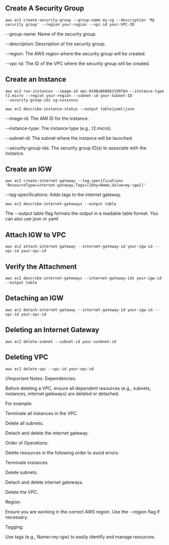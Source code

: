 ## Create A Security Group
 ```
aws ec2 create-security-group --group-name my-sg --description 'My security group' --region your-region --vpc-id your-VPC-ID

 ```
--group-name: Name of the security group.

--description: Description of the security group.

--region: The AWS region where the security group will be created.

--vpc-id: The ID of the VPC where the security group will be created.

 ## Create an Instance
 ```
aws ec2 run-instances --image-id ami-0198a868663199764 --instance-type t2.micro --region your-region --subnet-id your-Subnet-ID
 --security-group-ids sg-xxxxxxxx

aws ec2 describe-instance-status --output table|yaml|json
 ```
--image-id: The AMI ID for the instance.

--instance-type: The instance type (e.g., t2.micro).

--subnet-id: The subnet where the instance will be launched.

--security-group-ids: The security group ID(s) to associate with the instance.

## Create an IGW

 ```
aws ec2 create-internet-gateway --tag-specifications 'ResourceType=internet-gateway,Tags=[{Key=Name,Value=my-igw}]'
 ```
--tag-specifications: Adds tags to the internet gateway.
 ```
aws ec2 describe-internet-gateways --output table
 ```
The --output table flag formats the output in a readable table format. You can also use json or yaml

## Attach IGW to VPC
 ```
 aws ec2 attach-internet-gateway --internet-gateway-id your-igw-id --vpc-id your-vpc-id
  ```
## Verify the Attachment
 ```
 aws ec2 describe-internet-gateways --internet-gateway-ids your-igw-id --output table
 ```
## Detaching an IGW
 ```
 aws ec2 detach-internet-gateway --internet-gateway-id your-igw-id --vpc-id your-vpc-id
 ```

 ## Deleting an Internet Gateway
  
 ```
aws ec2 delete-subnet --subnet-id your-sunbnet-id
 ```
 ## Deleting VPC
 ```
aws ec2 delete-vpc --vpc-id your-vpc-id
```
//Important Notes:
Dependencies:

Before deleting a VPC, ensure all dependent resources (e.g., subnets, instances, internet gateways) are deleted or detached.

For example:

Terminate all instances in the VPC.

Delete all subnets.

Detach and delete the internet gateway.

Order of Operations:

Delete resources in the following order to avoid errors:

Terminate instances.

Delete subnets.

Detach and delete internet gateways.

Delete the VPC.

Region:

Ensure you are working in the correct AWS region. Use the --region flag if necessary.

Tagging:

Use tags (e.g., Name=my-igw) to easily identify and manage resources.





